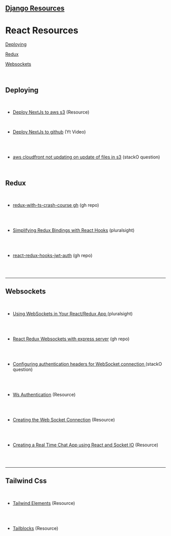## [Django Resources](https://github.com/TomasSanchez/Resources_DjangoReact/tree/main/Django)

# React Resources

 [Deploying](#Deploying)
 
 [Redux](#Redux)

 [Websockets](#Websockets)

<br/>


## Deploying

<br/>

- [Deploy NextJs to aws s3](https://www.freecodecamp.org/news/how-to-use-github-actions-to-deploy-a-next-js-website-to-aws-s3/) (Resource)

<br/>

- [Deploy NextJs to github](https://www.youtube.com/watch?v=yRz8D_oJMWQ) (Yt Video)

<br/>

<br/>

- [aws cloudfront not updating on update of files in s3](https://stackoverflow.com/questions/30154461/aws-cloudfront-not-updating-on-update-of-files-in-s3) (stackO question)

<br/>

## Redux

<br/>

- [redux-with-ts-crash-course gh](https://github.com/harblaith7/redux-with-ts-crash-course) (gh repo)

<br/>
<br/>

- [Simplifying Redux Bindings with React Hooks](https://www.pluralsight.com/guides/simplifying-redux-bindings-with-react-hooks) (pluralsight)

<br/>
<br/>

- [react-redux-hooks-jwt-auth](https://github.com/bezkoder/react-redux-hooks-jwt-auth) (gh repo)

<br/>
<br/>

---

## Websockets 

<br/>

- [Using WebSockets in Your React/Redux App ](https://www.pluralsight.com/guides/using-web-sockets-in-your-reactredux-app) (pluralsight)

<br/>
<br/>

- [React Redux Websockets with express server](https://github.com/ManZzup/plguides/tree/master/11-using-websockets-in-your-react-redux-app/chat-app) (gh repo)


<br/>
<br/>

- [Configuring authentication headers for WebSocket connection
](https://stackoverflow.com/questions/28965210/configuring-authentication-headers-for-websocket-connection) (stackO question)

<br/>
<br/>

- [Ws Authentication](https://websockets.readthedocs.io/en/latest/topics/authentication.html) (Resource)

<br/>
<br/>

- [Creating the Web Socket Connection](https://www.fico.com/fico-xpress-optimization/docs/latest/insight5/compute/GUID-2C061610-71F8-431B-BDF0-4C3DAF642D13.html) (Resource)

<br/>
<br/>

- [Creating a Real Time Chat App using React and Socket IO](https://www.section.io/engineering-education/creating-a-real-time-chat-app-with-react-socket-io-with-e2e-encryption/) (Resource)

<br/>
<br/>

---

## Tailwind Css

<br/>

- [Tailwind Elements](https://tailwind-elements.com) (Resource)

<br/>
<br/>

- [Tailblocks](https://tailblocks.cc) (Resource)

<br/>
<br/>










